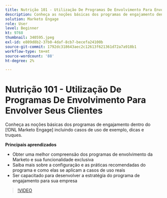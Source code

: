 ```yaml
---
title: Nutrição 101 - Utilização De Programas De Envolvimento Para Envolver Seus Clientes
description: Conheça as noções básicas dos programas de engajamento dentro do [!DNL Marketo Engage] incluindo casos de uso de exemplo, dicas e truques.
solution: Marketo Engage
role: User
level: Beginner
kt: 9768
thumbnail: 340595.jpeg
exl-id: e809d8b2-37b0-4daf-8cb7-becefa24100b
source-git-commit: 1792dc318643aec2c12613f621361d72a7a918b1
workflow-type: tm+mt
source-wordcount: '88'
ht-degree: 2%

---
```


# Nutrição 101 - Utilização De Programas De Envolvimento Para Envolver Seus Clientes

Conheça as noções básicas dos programas de engajamento dentro do [!DNL Marketo Engage] incluindo casos de uso de exemplo, dicas e truques.

**Principais aprendizados**

* Obter uma melhor compreensão dos programas de envolvimento da Marketo e sua funcionalidade exclusiva
* Saiba mais sobre a configuração e as práticas recomendadas do programa e como elas se aplicam a casos de uso reais
* Ser capacitado para desenvolver a estratégia do programa de engajamento para sua empresa

>[!VIDEO](https://video.tv.adobe.com/v/340595/?quality=12&learn=on)
